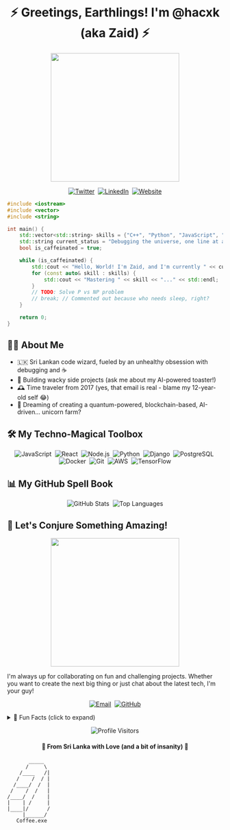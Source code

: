 <h1 align="center">
  ⚡ Greetings, Earthlings! I'm @hacxk (aka Zaid) ⚡
</h1>

<p align="center">
  <img src="https://media.giphy.com/media/13HgwGsXF0aiGY/giphy.gif" width="300" />
</p>

<p align="center">
  <a href="https://twitter.com/your_twitter"><img src="https://img.shields.io/badge/Twitter-1DA1F2?style=for-the-badge&logo=twitter&logoColor=white" alt="Twitter" /></a>&nbsp;
  <a href="https://www.linkedin.com/in/your_linkedin"><img src="https://img.shields.io/badge/LinkedIn-0077B5?style=for-the-badge&logo=linkedin&logoColor=white" alt="LinkedIn" /></a>&nbsp;
  <a href="https://your_website.com"><img src="https://img.shields.io/badge/Website-FF7139?style=for-the-badge&logo=Firefox-Browser&logoColor=white" alt="Website" /></a>
</p>

```cpp
#include <iostream>
#include <vector>
#include <string>

int main() {
    std::vector<std::string> skills = {"C++", "Python", "JavaScript", "React", "Node.js"};
    std::string current_status = "Debugging the universe, one line at a time";
    bool is_caffeinated = true;

    while (is_caffeinated) {
        std::cout << "Hello, World! I'm Zaid, and I'm currently " << current_status << std::endl;
        for (const auto& skill : skills) {
            std::cout << "Mastering " << skill << "..." << std::endl;
        }
        // TODO: Solve P vs NP problem
        // break; // Commented out because who needs sleep, right?
    }

    return 0;
}
```

## 🧙‍♂️ About Me

- 🇱🇰 Sri Lankan code wizard, fueled by an unhealthy obsession with debugging and ☕
- 🚀 Building wacky side projects (ask me about my AI-powered toaster!)
- 🕰️ Time traveler from 2017 (yes, that email is real - blame my 12-year-old self 😂)
- 🦄 Dreaming of creating a quantum-powered, blockchain-based, AI-driven... unicorn farm?

## 🛠️ My Techno-Magical Toolbox

<p align="center">
  <img src="https://img.shields.io/badge/JavaScript-F7DF1E?style=for-the-badge&logo=javascript&logoColor=black" alt="JavaScript" />&nbsp;
  <img src="https://img.shields.io/badge/React-20232A?style=for-the-badge&logo=react&logoColor=61DAFB" alt="React" />&nbsp;
  <img src="https://img.shields.io/badge/Node.js-43853D?style=for-the-badge&logo=node.js&logoColor=white" alt="Node.js" />&nbsp;
  <img src="https://img.shields.io/badge/Python-3776AB?style=for-the-badge&logo=python&logoColor=white" alt="Python" />&nbsp;
  <img src="https://img.shields.io/badge/Django-092E20?style=for-the-badge&logo=django&logoColor=white" alt="Django" />&nbsp;
  <img src="https://img.shields.io/badge/PostgreSQL-316192?style=for-the-badge&logo=postgresql&logoColor=white" alt="PostgreSQL" />&nbsp;
  <img src="https://img.shields.io/badge/Docker-2496ED?style=for-the-badge&logo=docker&logoColor=white" alt="Docker" />&nbsp;
  <img src="https://img.shields.io/badge/Git-F05032?style=for-the-badge&logo=git&logoColor=white" alt="Git" />&nbsp;
  <img src="https://img.shields.io/badge/AWS-232F3E?style=for-the-badge&logo=amazon-aws&logoColor=white" alt="AWS" />&nbsp;
  <img src="https://img.shields.io/badge/TensorFlow-FF6F00?style=for-the-badge&logo=tensorflow&logoColor=white" alt="TensorFlow" />
</p>

## 📊 My GitHub Spell Book

<p align="center">
  <img src="https://github-readme-stats.vercel.app/api?username=hacxk&show_icons=true&theme=radical" alt="GitHub Stats" />&nbsp;
  <img src="https://github-readme-stats.vercel.app/api/top-langs/?username=hacxk&layout=compact&theme=radical" alt="Top Languages" />
</p>

## 🚀 Let's Conjure Something Amazing!

<p align="center">
  <img src="https://media.giphy.com/media/RbDKaczqWovIugyJmW/giphy.gif" width="300" />
</p>

I'm always up for collaborating on fun and challenging projects. Whether you want to create the next big thing or just chat about the latest tech, I'm your guy! 

<p align="center">
  <a href="mailto:your.email@example.com"><img src="https://img.shields.io/badge/Email-D14836?style=for-the-badge&logo=gmail&logoColor=white" alt="Email" /></a>&nbsp;
  <a href="https://github.com/hacxk"><img src="https://img.shields.io/badge/GitHub-100000?style=for-the-badge&logo=github&logoColor=white" alt="GitHub" /></a>
</p>

<details>
<summary>📎 Fun Facts (click to expand)</summary>

- 🎵 Coding playlist: Synthwave mixed with cat purrs
- 🍕 Favorite debugging snack: Pizza with extra semicolons
- 💤 Sleep schedule: What's that?
- 🎮 When not coding: Trying to escape Vim
</details>

<p align="center">
  <img src="https://komarev.com/ghpvc/?username=hacxk&color=blueviolet&style=flat-square&label=Profile+Visitors" alt="Profile Visitors" />
</p>

<h4 align="center">💖 From Sri Lanka with Love (and a bit of insanity) 💖</h4>

```
       _____
      /     \
    /____   /|
   /    /  / |
  /____/  /  |
 /    /  /   |
/____/  /    |
|    | /     |
|____|/      /
     |______/
   Coffee.exe
```
